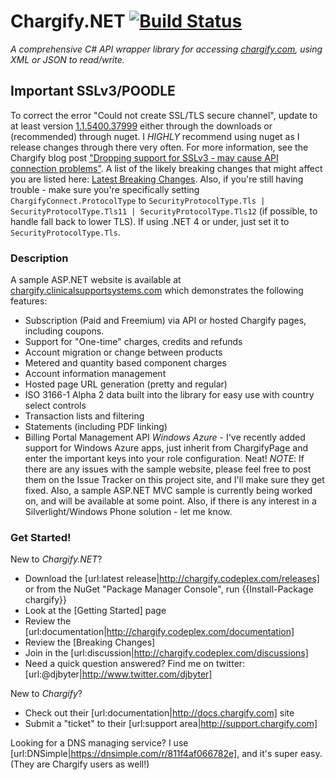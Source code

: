 # Chargify.NET [![Build Status](https://travis-ci.org/kfrancis/chargify-dot-net.svg)](https://travis-ci.org/kfrancis/chargify-dot-net)
_A comprehensive C# API wrapper library for accessing [chargify.com](http://www.chargify.com), using XML or JSON to read/write._

## Important SSLv3/POODLE
To correct the error "Could not create SSL/TLS secure channel", update to at least version [1.1.5400.37999](https://www.nuget.org/packages/chargify/) either through the downloads or (recommended) through nuget. I *HIGHLY* recommend using nuget as I release changes through there very often. For more information, see the Chargify blog post ["Dropping support for SSLv3 - may cause API connection problems"](https://chargify.com/blog/dropping-sslv3/). A list of the likely breaking changes that might affect you are listed here: [Latest Breaking Changes](http://chargify.codeplex.com/wikipage?title=Latest%20Breaking%20Changes&referringTitle=Home). Also, if you're still having trouble - make sure you're specifically setting `ChargifyConnect.ProtocolType` to `SecurityProtocolType.Tls | SecurityProtocolType.Tls11 | SecurityProtocolType.Tls12` (if possible, to handle fall back to lower TLS). If using .NET 4 or under, just set it to `SecurityProtocolType.Tls`.

### Description
A sample ASP.NET website is available at [chargify.clinicalsupportsystems.com](http://chargify.clinicalsupportsystems.com) which demonstrates the following features:
* Subscription (Paid and Freemium) via API or hosted Chargify pages, including coupons.
* Support for "One-time" charges, credits and refunds
* Account migration or change between products
* Metered and quantity based component charges
* Account information management
* Hosted page URL generation (pretty and regular)
* ISO 3166-1 Alpha 2 data built into the library for easy use with country select controls
* Transaction lists and filtering
* Statements (including PDF linking)
* Billing Portal Management API
*Windows Azure* - I've recently added support for Windows Azure apps, just inherit from ChargifyPage and enter the important keys into your role configuration. Neat!
*NOTE*: If there are any issues with the sample website, please feel free to post them on the Issue Tracker on this project site, and I'll make sure they get fixed.
Also, a sample ASP.NET MVC sample is currently being worked on, and will be available at some point. Also, if there is any interest in a Silverlight/Windows Phone solution - let me know.

### Get Started!
New to _Chargify.NET_? 
* Download the [url:latest release|http://chargify.codeplex.com/releases] or from the NuGet "Package Manager Console", run {{Install-Package chargify}}
* Look at the [Getting Started] page
* Review the [url:documentation|http://chargify.codeplex.com/documentation]
* Review the [Breaking Changes]
* Join in the [url:discussion|http://chargify.codeplex.com/discussions]
* Need a quick question answered? Find me on twitter: [url:@djbyter|http://www.twitter.com/djbyter]

New to _Chargify_?
* Check out their [url:documentation|http://docs.chargify.com] site
* Submit a "ticket" to their [url:support area|http://support.chargify.com]

Looking for a DNS managing service? I use [url:DNSimple|https://dnsimple.com/r/811f4af066782e], and it's super easy. (They are Chargify users as well!)
